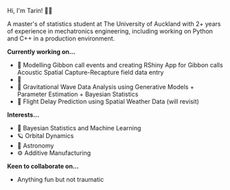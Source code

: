 Hi, I'm Tarin! :man_astronaut:

A master's of statistics student at The University of Auckland with 2+ years of experience in mechatronics engineering, including working on Python and C++ in a production environment.

**Currently working on...**
- :monkey: Modelling Gibbon call events and creating RShiny App for Gibbon calls Acoustic Spatial Capture-Recapture field data entry
- :milky_way: 
- :milky_way: Gravitational Wave Data Analysis using Generative Models + Parameter Estimation + Bayesian Statistics
- :flight_departure: Flight Delay Prediction using Spatial Weather Data (will revisit)

**Interests...**
- :brain: Bayesian Statistics and Machine Learning
- :ringed_planet: Orbital Dynamics
- :telescope: Astronomy
- :gear: Additive Manufacturing

**Keen to collaborate on...**
- Anything fun but not traumatic
